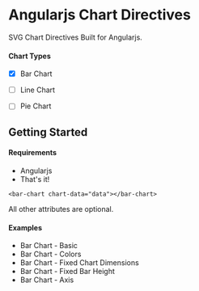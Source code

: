 # Angularjs Chart Directives

SVG Chart Directives Built for Angularjs.

#### Chart Types
- [x] Bar Chart
- [ ] Line Chart
- [ ] Pie Chart


## Getting Started

#### Requirements
- Angularjs
- That's it!
```
<bar-chart chart-data="data"></bar-chart>
```
All other attributes are optional.

#### Examples
- Bar Chart - Basic
- Bar Chart - Colors
- Bar Chart - Fixed Chart Dimensions
- Bar Chart - Fixed Bar Height
- Bar Chart - Axis
